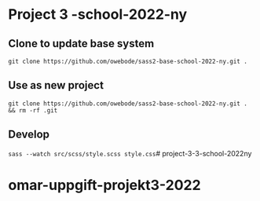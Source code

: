# Project 3 -school-2022-ny


## Clone to update base system
`git clone https://github.com/owebode/sass2-base-school-2022-ny.git .`

## Use as new project
`git clone https://github.com/owebode/sass2-base-school-2022-ny.git . && rm -rf .git`


## Develop
`sass --watch src/scss/style.scss style.css`# project-3-3-school-2022ny
# omar-uppgift-projekt3-2022
